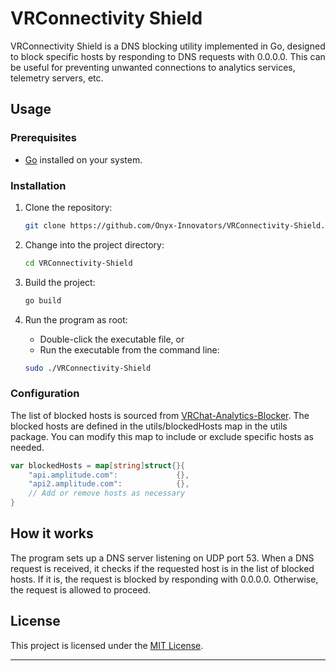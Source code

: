# VRConnectivity Shield

VRConnectivity Shield is a DNS blocking utility implemented in Go, designed to block specific hosts by responding to DNS requests with 0.0.0.0. This can be useful for preventing unwanted connections to analytics services, telemetry servers, etc.

## Usage

### Prerequisites

- [Go](https://golang.org/doc/install) installed on your system.

### Installation

1. Clone the repository:

    ```bash
    git clone https://github.com/Onyx-Innovators/VRConnectivity-Shield.git
    ```

2. Change into the project directory:

    ```bash
    cd VRConnectivity-Shield
    ```

3. Build the project:

    ```bash
    go build
    ```

4. Run the program as root:
   - Double-click the executable file, or
   - Run the executable from the command line:

    ```bash
    sudo ./VRConnectivity-Shield
    ```

### Configuration

The list of blocked hosts is sourced from [VRChat-Analytics-Blocker](https://github.com/DubyaDude/VRChat-Analytics-Blocker). The blocked hosts are defined in the utils/blockedHosts map in the utils package. You can modify this map to include or exclude specific hosts as needed.

```go
var blockedHosts = map[string]struct{}{
    "api.amplitude.com":             {},
    "api2.amplitude.com":            {},
    // Add or remove hosts as necessary
}
```

## How it works

The program sets up a DNS server listening on UDP port 53. When a DNS request is received, it checks if the requested host is in the list of blocked hosts. If it is, the request is blocked by responding with 0.0.0.0. Otherwise, the request is allowed to proceed.

## License

This project is licensed under the [MIT License](LICENSE).

---
